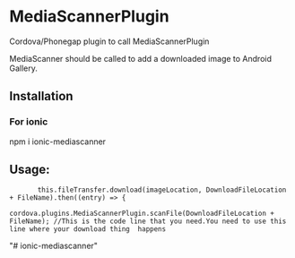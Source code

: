 # MediaScannerPlugin
Cordova/Phonegap plugin to call MediaScannerPlugin

MediaScanner should be called to add a downloaded image to Android Gallery.

Installation
------------

### For ionic
npm i ionic-mediascanner

Usage:
------

           this.fileTransfer.download(imageLocation, DownloadFileLocation + FileName).then((entry) => {
            cordova.plugins.MediaScannerPlugin.scanFile(DownloadFileLocation + FileName); //This is the code line that you need.You need to use this line where your download thing  happens



"# ionic-mediascanner" 
